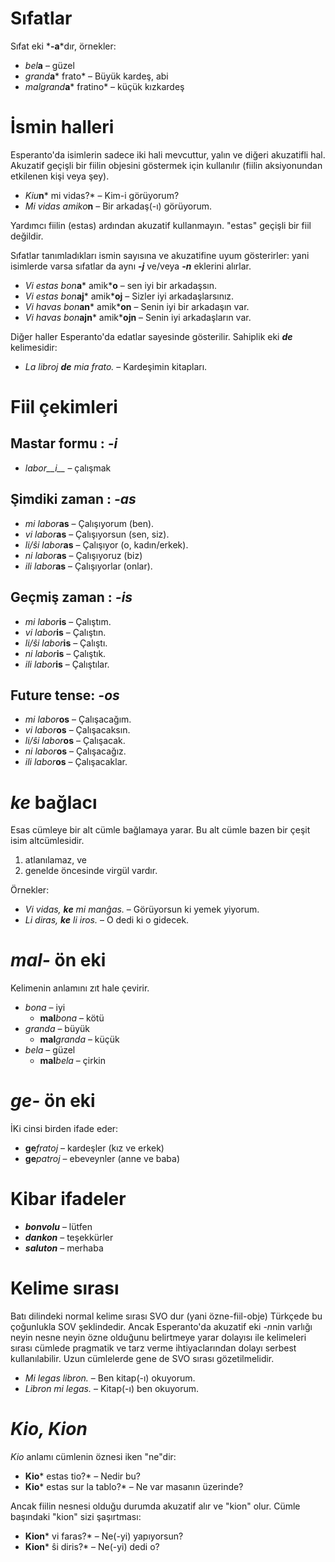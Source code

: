 # Sıfatlar

Sıfat eki *__-a__*dır, örnekler:

- *bel*__a__ – güzel
- *grand*__a__* frato* – Büyük kardeş, abi
- *malgrand*__a__* fratino* – küçük kızkardeş

# İsmin halleri

Esperanto'da isimlerin sadece iki hali mevcuttur, yalın ve diğeri akuzatifli hal. Akuzatif geçişli bir fiilin objesini göstermek için kullanılır (fiilin aksiyonundan etkilenen kişi veya şey).

- *Kiu*__n__* mi vidas?* – Kim-i görüyorum?
- *Mi vidas amiko*__n__ – Bir arkadaş(-ı) görüyorum.

Yardımcı fiilin (estas) ardından akuzatif kullanmayın. "estas" geçişli bir fiil değildir.

Sıfatlar tanımladıkları ismin sayısına ve akuzatifine uyum gösterirler: yani isimlerde varsa sıfatlar da aynı *__-j__* ve/veya *__-n__* eklerini alırlar.

- *Vi estas bon*__a__* amik*__o__ – sen iyi bir arkadaşsın.
- *Vi estas bon*__aj__* amik*__oj__ – Sizler iyi arkadaşlarsınız.
- *Vi havas bon*__an__* amik*__on__ – Senin iyi bir arkadaşın var.
- *Vi havas bon*__ajn__* amik*__ojn__ – Senin iyi arkadaşların var.

Diğer haller Esperanto'da edatlar sayesinde gösterilir. Sahiplik eki *__de__* kelimesidir:

- *La libroj *__de__* mia frato.* – Kardeşimin kitapları.

# Fiil çekimleri 

## Mastar formu : *-i*
  
- *labor__i__*          – çalışmak

## Şimdiki zaman : *-as*

- *mi labor*__as__      – Çalışıyorum (ben).
- *vi labor*__as__      – Çalışıyorsun (sen, siz).
- *li/ŝi labor*__as__   – Çalışıyor (o, kadın/erkek).
- *ni labor*__as__      – Çalışıyoruz (biz)
- *ili labor*__as__     – Çalışıyorlar (onlar).

## Geçmiş zaman : *-is*

- *mi labor*__is__      – Çalıştım.
- *vi labor*__is__      – Çalıştın.
- *li/ŝi labor*__is__   – Çalıştı.
- *ni labor*__is__      – Çalıştık.
- *ili labor*__is__     – Çalıştılar.

## Future tense: *-os*

- *mi labor*__os__      – Çalışacağım.
- *vi labor*__os__      – Çalışacaksın.
- *li/ŝi labor*__os__   – Çalışacak.
- *ni labor*__os__      – Çalışacağız.
- *ili labor*__os__     – Çalışacaklar.

# *ke* bağlacı

Esas cümleye bir alt cümle bağlamaya yarar. Bu alt cümle bazen bir çeşit isim altcümlesidir. 

1. atlanılamaz, ve
2. genelde öncesinde virgül vardır.

Örnekler:

- *Vi vidas, *__ke__* mi manĝas.* – Görüyorsun ki yemek yiyorum.
- *Li diras, *__ke__* li iros.* – O dedi ki o gidecek.

# *mal-* ön eki

Kelimenin anlamını zıt hale çevirir.

- *bona* – iyi
  - __mal__*bona* – kötü
- *granda* – büyük
  - __mal__*granda* – küçük
- *bela* – güzel
  - __mal__*bela* – çirkin

# *ge-* ön eki

İKi cinsi birden ifade eder:

- __ge__*fratoj* – kardeşler (kız ve erkek) 
- __ge__*patroj* – ebeveynler (anne ve baba)

# Kibar ifadeler

- *__bonvolu__* – lütfen
- *__dankon__* – teşekkürler
- *__saluton__* – merhaba

# Kelime sırası

Batı dilindeki normal kelime sırası SVO dur (yani özne-fiil-obje) Türkçede bu çoğunlukla SOV şeklindedir. Ancak Esperanto'da akuzatif eki *-n*nin varlığı neyin nesne neyin özne olduğunu belirtmeye yarar dolayısı ile kelimeleri sırası cümlede pragmatik ve tarz verme ihtiyaclarından dolayı serbest kullanılabilir. Uzun cümlelerde gene de SVO sırası gözetilmelidir.

- *Mi legas libron.* – Ben kitap(-ı) okuyorum.
- *Libron mi legas.* – Kitap(-ı) ben okuyorum.

# *Kio, Kion*

*Kio* anlamı cümlenin öznesi iken "ne"dir:

- __Kio__* estas tio?* – Nedir bu?
- __Kio__* estas sur la tablo?* – Ne var masanın üzerinde?

Ancak fiilin nesnesi olduğu durumda akuzatif alır ve "kion" olur. Cümle başındaki "kion" sizi şaşırtması:

- __Kion__* vi faras?* – Ne(-yi) yapıyorsun?
- __Kion__* ŝi diris?* – Ne(-yi) dedi o?

